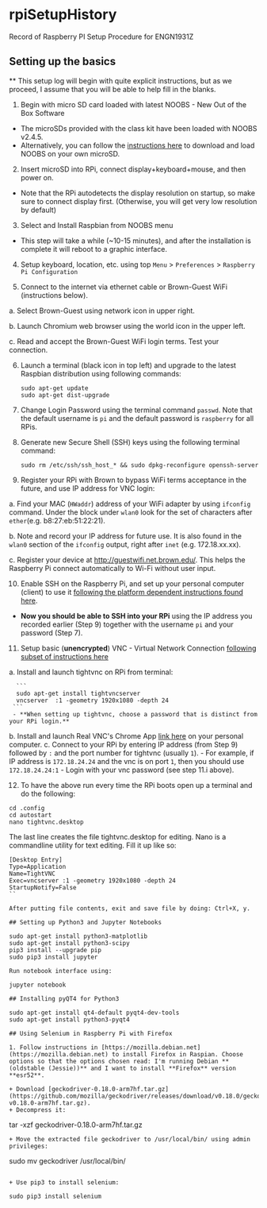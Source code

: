 # rpiSetupHistory
Record of Raspberry PI Setup Procedure for ENGN1931Z

## Setting up the basics

** This setup log will begin with quite explicit instructions, but as we proceed, I assume that you will be able to help fill in the blanks.

1. Begin with micro SD card loaded with latest NOOBS - New Out of the Box Software 
 - The microSDs provided with the class kit have been loaded with NOOBS v2.4.5.
 - Alternatively, you can follow the [instructions here](https://www.raspberrypi.org/documentation/installation/noobs.md) to download and load NOOBS on your own microSD.
 
2. Insert microSD into RPi, connect display+keyboard+mouse, and then power on.
 - Note that the RPi autodetects the display resolution on startup, so make sure to connect display first. (Otherwise, you will get very low resolution by default)

3. Select and Install Raspbian from NOOBS menu
 - This step will take a while (~10-15 minutes), and after the installation is complete it will reboot to a graphic interface.

4. Setup keyboard, location, etc. using top `Menu` > `Preferences` > `Raspberry Pi Configuration`

5. Connect to the internet  via ethernet cable or Brown-Guest WiFi (instructions below).

  a. Select Brown-Guest using network icon in upper right.

  b. Launch Chromium web browser using the world icon in the upper left.

  c. Read and accept the Brown-Guest WiFi login terms. Test your connection.
 

6. Launch a terminal (black icon in top left) and upgrade to the latest Raspbian distribution using following commands:

   ```
   sudo apt-get update
   sudo apt-get dist-upgrade
   ```

7. Change Login Password using the terminal command `passwd`. Note that the default username is `pi` and the default password is `raspberry` for all RPis.

8. Generate new Secure Shell (SSH) keys using the following terminal command:

   ```
   sudo rm /etc/ssh/ssh_host_* && sudo dpkg-reconfigure openssh-server
   ```

9. Register your RPi with Brown to bypass WiFi terms acceptance in the future, and use IP address for VNC login:

  a. Find your MAC (`HWaddr`) address of your WiFi adapter by using `ifconfig` command. Under the block under `wlan0` look for the set of characters after `ether`(e.g. b8:27:eb:51:22:21).

  b. Note and record your IP address for future use. It is also found in the `wlan0` section of the `ifconfig` output, right after `inet` (e.g. 172.18.xx.xx).

  c. Register your device at http://guestwifi.net.brown.edu/. This helps the Raspberry Pi connect automatically to Wi-Fi without user input.

10. Enable SSH on the Raspberry Pi, and set up your personal computer (client) to use it  [following the platform dependent instructions found here](https://www.raspberrypi.org/documentation/remote-access/ssh/).

 - **Now you should be able to SSH into your RPi** using the IP address you recorded earlier (Step 9) together with the username `pi` and your password (Step 7).

11. Setup basic (**unencrypted**) VNC - Virtual Network Connection [following subset of instructions here](https://www.raspberrypi.org/documentation/remote-access/vnc/)

   a. Install and launch tightvnc on RPi from terminal: 
   
      ```
      sudo apt-get install tightvncserver
      vncserver  :1 -geometry 1920x1080 -depth 24
     ```
     - **When setting up tightvnc, choose a password that is distinct from your RPi login.**
  b. Install and launch Real VNC's Chrome App [link here](https://chrome.google.com/webstore/detail/vnc%C2%AE-viewer-for-google-ch/iabmpiboiopbgfabjmgeedhcmjenhbla) on your personal computer.
  c. Connect to your RPi by entering IP address (from Step 9) followed by `:` and the port number for tightvnc (usually `1`).
    - For example, if IP address is `172.18.24.24` and the vnc is on port `1`, then you should use `172.18.24.24:1`
    - Login with your vnc password (see step 11.i above).
    
12. To have the above run every time the RPi boots open up a terminal and do the following:


```
cd .config
cd autostart
nano tightvnc.desktop
```

The last line creates the file tightvnc.desktop for editing. Nano is a commandline utility for text editing. Fill it up like so:

```
[Desktop Entry]
Type=Application
Name=TightVNC
Exec=vncserver :1 -geometry 1920x1080 -depth 24
StartupNotify=False
``

After putting file contents, exit and save file by doing: Ctrl+X, y.

## Setting up Python3 and Jupyter Notebooks

sudo apt-get install python3-matplotlib
sudo apt-get install python3-scipy
pip3 install --upgrade pip
sudo pip3 install jupyter

Run notebook interface using:

jupyter notebook

## Installing pyQT4 for Python3

sudo apt-get install qt4-default pyqt4-dev-tools
sudo apt-get install python3-pyqt4

## Using Selenium in Raspberry Pi with Firefox

1. Follow instructions in [https://mozilla.debian.net](https://mozilla.debian.net) to install Firefox in Raspian. Choose options so that the options chosen read: I'm running Debian **(oldstable (Jessie))** and I want to install **Firefox** version **esr52**.

+ Download [geckodriver-0.18.0-arm7hf.tar.gz](https://github.com/mozilla/geckodriver/releases/download/v0.18.0/geckodriver-v0.18.0-arm7hf.tar.gz).
+ Decompress it:
```
tar -xzf geckodriver-0.18.0-arm7hf.tar.gz
```
+ Move the extracted file geckodriver to /usr/local/bin/ using admin privileges:
```
sudo mv geckodriver /usr/local/bin/
```

+ Use pip3 to install selenium:

sudo pip3 install selenium
